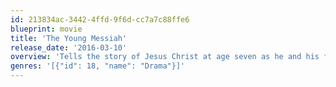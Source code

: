 ```yaml
---
id: 213834ac-3442-4ffd-9f6d-cc7a7c88ffe6
blueprint: movie
title: 'The Young Messiah'
release_date: '2016-03-10'
overview: 'Tells the story of Jesus Christ at age seven as he and his family depart Egypt to return home to Nazareth. Told from his childhood perspective, it follows young Jesus as he grows into his religious identity.'
genres: '[{"id": 18, "name": "Drama"}]'
---
```


